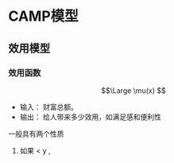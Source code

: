 # CAMP模型
## 效用模型
### 效用函数
$$\Large \mu(x)  $$
- 输入： 财富总额。
- 输出： 给人带来多少效用，如满足感和便利性  
 
一般具有两个性质
1. 如果  < y , 